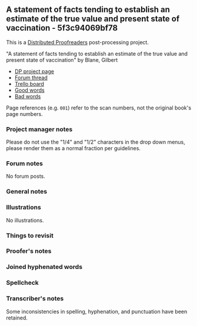 ## A statement of facts tending to establish an estimate of the true value and present state of vaccination - 5f3c94069bf78 ##

This is a [Distributed Proofreaders](http://www.pgdp.net/) post-processing project.

"A statement of facts tending to establish an estimate of the true value and present state of vaccination" by Blane, Gilbert

- [DP project page](http://www.pgdp.net/c/project.php?id=projectID5f3c94069bf78)
- [Forum thread](https://www.pgdp.net/phpBB3/viewtopic.php?t=76448)
- [Trello board](https://trello.com/b/qsERIoqi/dp-a-statement-of-facts-tending-to-establish-an-estimate-of-the-true-value-and-present-state-of-vaccination)
- [Good words](good_words.txt)
- [Bad words](bad_words.txt)

Page references (e.g. `001`) refer to the scan numbers, not the original book's page numbers.

### Project manager notes ###

Please do not use the "1/4" and "1/2" characters in the drop down menus, please render them as a normal fraction per guidelines.

### Forum notes ###

No forum posts.

### General notes ###

### Illustrations ###

No illustrations.

### Things to revisit ###

### Proofer's notes ###

### Joined hyphenated words ###

### Spellcheck ###

### Transcriber's notes ###

Some inconsistencies in spelling, hyphenation, and punctuation have been
retained.

